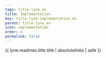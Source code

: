 ```yaml
---
tags: title-lyne_en
title: Implementation
key: title-lyne-implementation_en
parent: title-lyne_en
icon: implementation
order: 4
permalink: false  
---
```

{{ lyne.readmes.title.title | absolutelinks | safe }}


